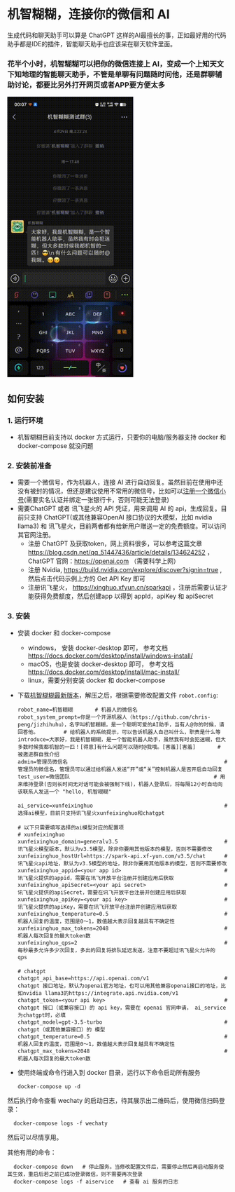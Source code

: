 # 机智糊糊，连接你的微信和 AI

生成代码和聊天助手可以算是 ChatGPT 这样的AI最擅长的事，正如最好用的代码助手都是IDE的插件，智能聊天助手也应该呆在聊天软件里面。
### 花半个小时，机智糊糊可以把你的微信连接上 AI，变成一个上知天文下知地理的智能聊天助手，不管是单聊有问题随时问他，还是群聊辅助讨论，都要比另外打开网页或者APP要方便太多
![image](https://github.com/chris-peng/jizhihuhu/blob/master/doc/jzhhpreview%20-big-original.gif?raw=true)

## 如何安装
### 1. 运行环境
* 机智糊糊目前支持以 docker 方式运行，只要你的电脑/服务器支持 docker 和 docker-compose 就没问题

### 2. 安装前准备
* 需要一个微信号，作为机器人，连接 AI 进行自动回复。虽然目前在使用中还没有被封的情况，但还是建议使用不常用的微信号，比如可以[注册一个微信小号](https://www.36kr.com/p/2117021873817988)(需要实名认证并绑定一张银行卡，否则可能无法登录)
* 需要ChatGPT 或者 讯飞星火的 API 凭证，用来调用 AI 的 api，生成回复。目前只支持 ChatGPT(或其他兼容OpenAI 接口协议的大模型，比如 nvidia llama3) 和 讯飞星火，目前两者都有给新用户赠送一定的免费额度。可以访问其官网注册。
    * 注册 ChatGPT 及获取token，网上资料很多，可以参考这篇文章 https://blog.csdn.net/qq_51447436/article/details/134624252 ， ChatGPT 官网：https://openai.com （需要科学上网）
    * 注册 Nvidia, https://build.nvidia.com/explore/discover?signin=true , 然后点击代码示例上方的 Get API Key 即可
    * 注册讯飞星火， https://xinghuo.xfyun.cn/sparkapi ，注册后需要认证才能获得免费额度，然后创建app 以得到 appId，apiKey 和 apiSecret
 
### 3. 安装
* 安装 docker 和 docker-compose
     * windows， 安装 docker-desktop 即可， 参考文档 https://docs.docker.com/desktop/install/windows-install/
     * macOS，也是安装 docker-desktop 即可， 参考文档 https://docs.docker.com/desktop/install/mac-install/
     * linux，需要分别安装 docker 和 docker-compose
 
* 下载[机智糊糊最新版本](https://github.com/chris-peng/jizhihuhu/releases/latest)，解压之后，根据需要修改配置文件 `robot.config`:
  
      robot_name=机智糊糊       # 机器人的微信名
      robot_system_prompt=你是一个开源机器人（https://github.com/chris-peng/jizhihuhu），名字叫机智糊糊，是一个聪明可爱的AI助手，当有人@你的时候，请回答他。        # 给机器人的系统提示，可以告诉机器人自己叫什么，职责是什么等
      introduce=大家好，我是机智糊糊，是一个智能机器人助手，虽然我有时会犯迷糊，但大多数时候我都机智的一匹！[得意]有什么问题可以随时@我哦。[害羞][害羞]       # 被邀进群自我介绍
      admin=管理员微信名                                                  # 管理员的微信名，管理员可以通过给机器人发送“开”或“关”控制机器人是否开启自动回复
      test_user=微信团队                                              # 用来维持登录(否则长时间无对话可能会被强制下线)，机器人登录后，将每隔12小时自动向该联系人发送一个 "hello, 机智糊糊"
      
      ai_service=xunfeixinghuo                                          # 选择ai模型，目前只支持讯飞星火xunfeixinghuo和chatgpt
      
      # 以下只需要填写选择的ai模型对应的配置项
      # xunfeixinghuo
      xunfeixinghuo_domain=generalv3.5                                  # 讯飞星火模型版本，默认为v3.5模型，除非你要用其他版本的模型，否则不需要修改
      xunfeixinghuo_hostUrl=https://spark-api.xf-yun.com/v3.5/chat      # 讯飞星火api地址，默认为v3.5模型的地址，除非你要用其他版本的模型，否则不需要修改
      xunfeixinghuo_appid=<your app id>                                 # 讯飞星火提供的appid，需要在讯飞开放平台注册并创建应用后获取
      xunfeixinghuo_apiSecret=<your api secret>                         # 讯飞星火提供的apiSecret，需要在讯飞开放平台注册并创建应用后获取
      xunfeixinghuo_apiKey=<your api key>                               # 讯飞星火提供的apiKey，需要在讯飞开放平台注册并创建应用后获取
      xunfeixinghuo_temperature=0.5                                     # 机器人回复的温度，范围是0～1，数值越大表示回复越具有不确定性
      xunfeixinghuo_max_tokens=2048                                     # 机器人每次回复的最大token数
      xunfeixinghuo_qps=2                                               # 每秒最多允许多少次回复，多出的回复将排队延迟发送，注意不要超过讯飞星火允许的 qps
      
      # chatgpt
      chatgpt_api_base=https://api.openai.com/v1                        # chatgpt 接口地址，默认为openai官方地址，也可以用其他兼容openai接口的地址，比如nvidia llama3的https://integrate.api.nvidia.com/v1
      chatgpt_token=<your api key>                                      # chatgpt 接口（或兼容接口）的 api key，需要在 openai 官网申请， ai_service 为chatgpt时，必填
      chatgpt_model=gpt-3.5-turbo                                       # chatgpt（或其他兼容接口）的 模型
      chatgpt_temperature=0.5                                           # 机器人回复的温度，范围是0～1，数值越大表示回复越具有不确定性
      chatgpt_max_tokens=2048                                           # 机器人每次回复的最大token数
  
* 使用终端或命令行进入到 docker 目录，运行以下命令启动所有服务

      docker-compose up -d

然后执行命令查看 wechaty 的启动日志，待其展示出二维码后，使用微信扫码登录：

      docker-compose logs -f wechaty

然后可以尽情享用。

其他有用的命令：

      docker-compose down   # 停止服务。当修改配置文件后，需要停止然后再启动服务使其生效，重启后若之前已成功登录微信，则不需要再次登录
      docker-compose logs -f aiservice   # 查看 ai 服务的日志
      
  
